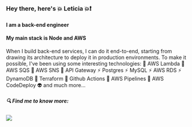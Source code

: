 ### Hey there, here's :collision: Leticia :collision:❗
#### I am a back-end engineer
#### My main stack is Node and AWS
When I build back-end services, I can do it end-to-end, starting from drawing its architecture to deploy it in production environments. To make it possible, I've been using some interesting technologies:
🌱 AWS Lambda
🌱 AWS SQS
🌱 AWS SNS
🌱 API Gateway
⚡ Postgres
⚡ MySQL
⚡ AWS RDS
⚡ DynamoDB
🛫 Terraform
🛫 Github Actions
🛫 AWS Pipelines
🛫 AWS CodeDeploy
👽 and much more...

##### 🔍 Find me to know more: 
[<img src="https://img.shields.io/badge/linkedin-%230077B5.svg?&style=for-the-badge&logo=linkedin&logoColor=white" />](https://www.linkedin.com/in/leticiadedeus/)

<!--
**leticiadedeus/leticiadedeus** is a ✨ _special_ ✨ repository because its `README.md` (this file) appears on your GitHub profile.

Here are some ideas to get you started:

- 🔭 I’m currently working on ...
- 🌱 I’m currently learning ...
- 👯 I’m looking to collaborate on ...
- 🤔 I’m looking for help with ...
- 💬 Ask me about ...
- 📫 How to reach me: ...
- 😄 Pronouns: ...
- ⚡ Fun fact: ...
-->
